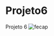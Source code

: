 # Projeto6
Projeto 6
![fecap](https://github.com/2024-1-MCC1/Projeto6/assets/163293765/da959306-c290-41e9-bbae-ecc4982f6178)
